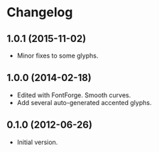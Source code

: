 Changelog
=========

1.0.1 (2015-11-02)
------------------

* Minor fixes to some glyphs.

1.0.0 (2014-02-18)
------------------

* Edited with FontForge. Smooth curves.
* Add several auto-generated accented glyphs.

0.1.0 (2012-06-26)
------------------

* Initial version.
